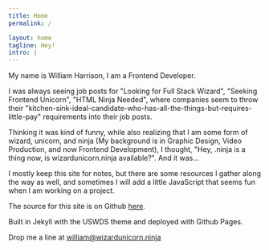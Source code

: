 ```yaml
---
title: Home
permalink: /

layout: home
tagline: Hey!
intro: |
---
```


  My name is William Harrison, I am a Frontend Developer.

  I was always seeing job posts for "Looking for Full Stack Wizard", "Seeking Frontend Unicorn", "HTML Ninja Needed", where companies seem to throw their "kitchen-sink-ideal-candidate-who-has-all-the-things-but-requires-little-pay" requirements into their job posts.
  
  Thinking it was kind of funny, while also realizing that I am some form of wizard, unicorn, and ninja (My background is in Graphic Design, Video Production, and now Frontend Development), I thought, "Hey, .ninja is a thing now, is wizardunicorn.ninja available?". And it was...
  
  I mostly keep this site for notes, but there are some resources I gather along the way as well, and sometimes I will add a little JavaScript that seems fun when I am working on a project.

  The source for this site is on Github [here](https://github.com/hztl-wm/hztl-wm).
  
  Built in Jekyll with the USWDS theme and deployed with Github Pages.

  Drop me a line at [william@wizardunicorn.ninja](mailto:william@wizardunicorn.ninja)